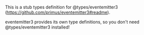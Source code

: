 This is a stub types definition for @types/eventemitter3 (https://github.com/primus/eventemitter3#readme).

eventemitter3 provides its own type definitions, so you don't need @types/eventemitter3 installed!
